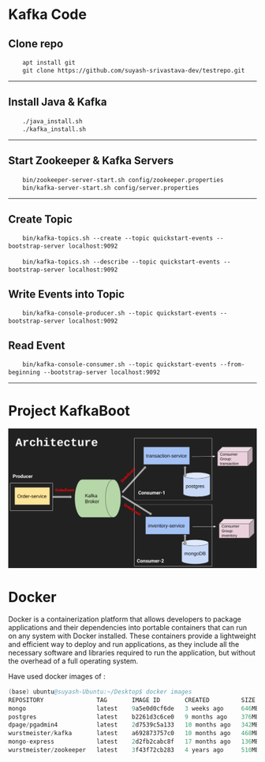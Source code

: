 # Kafka Code

## Clone repo

        apt install git
        git clone https://github.com/suyash-srivastava-dev/testrepo.git

---

## Install Java & Kafka

        ./java_install.sh
        ./kafka_install.sh

---
## Start Zookeeper & Kafka Servers

        bin/zookeeper-server-start.sh config/zookeeper.properties
        bin/kafka-server-start.sh config/server.properties
---

## Create Topic

        bin/kafka-topics.sh --create --topic quickstart-events --bootstrap-server localhost:9092

        bin/kafka-topics.sh --describe --topic quickstart-events --bootstrap-server localhost:9092

## Write Events into Topic

        bin/kafka-console-producer.sh --topic quickstart-events --bootstrap-server localhost:9092

## Read Event 

        bin/kafka-console-consumer.sh --topic quickstart-events --from-beginning --bootstrap-server localhost:9092

---

# Project KafkaBoot


![image](./assets/Architecture.png)


# Docker

Docker is a containerization platform that allows developers to package applications and their dependencies into portable containers that can run on any system with Docker installed. These containers provide a lightweight and efficient way to deploy and run applications, as they include all the necessary software and libraries required to run the application, but without the overhead of a full operating system.

Have used docker images of :
```s
(base) ubuntu@suyash-Ubuntu:~/Desktop$ docker images
REPOSITORY               TAG       IMAGE ID       CREATED         SIZE
mongo                    latest    9a5e0d0cf6de   3 weeks ago     646MB
postgres                 latest    b2261d3c6ce0   9 months ago    376MB
dpage/pgadmin4           latest    2d7539c5a133   10 months ago   342MB
wurstmeister/kafka       latest    a692873757c0   10 months ago   468MB
mongo-express            latest    2d2fb2cabc8f   17 months ago   136MB
wurstmeister/zookeeper   latest    3f43f72cb283   4 years ago     510MB
```

